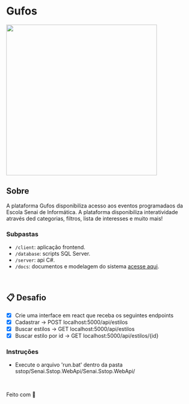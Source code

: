# Gufos

<p>
    <img src="https://github.com/amadorgabriel/2s2019-fullstack-exercises/blob/master/Gufos/client/public/gufos.png" height="400px">
</p>

## Sobre

A plataforma Gufos disponibiliza acesso aos eventos programadaos da Escola Senai de Informática. A plataforma disponibiliza interatividade através ded categorias, filtros, lista de interesses e muito mais!

### Subpastas

- `/client`: aplicação frontend.
- `/database`: scripts SQL Server.
- `/server`: api C#.
- `/docs`: documentos e modelagem do sistema [acesse aqui](https://github.com/amadorgabriel/2s2019-sprint-1-bd/tree/master/GUFOS/).

&nbsp;

## 📋 Desafio

- [X] Crie uma interface em react que receba os seguintes endpoints
- [X] Cadastrar -> POST localhost:5000/api/estilos
- [X] Buscar estilos -> GET localhost:5000/api/estilos
- [X] Buscar estilo por id -> GET localhost:5000/api/estilos/{id}

### Instruções

- Execute o arquivo 'run.bat' dentro da pasta sstop/Senai.Sstop.WebApi/Senai.Sstop.WebApi/

&nbsp;

Feito com 💜 
